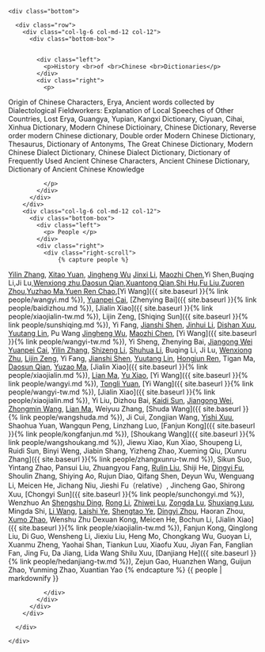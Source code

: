 

    <div class="bottom">

      <div class="row">
        <div class="col-lg-6 col-md-12 col-12">
          <div class="bottom-box">


            <div class="left">
              <p>History <br>of <br>Chinese <br>Dictionaries</p>
            </div>
            <div class="right">
              <p>
Origin of Chinese Characters, Erya, Ancient words collected by Dialectological Fieldworkers: Explanation of Local Speeches of Other Countries, Lost Erya, Guangya, Yupian, Kangxi Dictionary, Ciyuan, Cihai, Xinhua Dictionary, Modern Chinese Dictioinary, Chinese Dictionary, Reverse order modern Chinese dictionary, Double order Modern Chinese Dictionary, Thesaurus, Dictionary of Antonyms, The Great Chinese Dictionary, Modern Chinese Dialect Dictionary, Chinese Dialect Dictionary, Dictionary of Frequently Used Ancient Chinese Characters, Ancient Chinese Dictionary, Dictionary of Ancient Chinese Knowledge

              </p>
            </div>
          </div>
        </div>
        <div class="col-lg-6 col-md-12 col-12">
          <div class="bottom-box">
            <div class="left">
              <p> People </p>
            </div>
            <div class="right">
              <div class="right-scroll">
                  {% capture people %}
[Yilin Zhang](https://zh.wikipedia.org/wiki/張一麐),
[Xitao Yuan](https://zh.wikipedia.org/wiki/袁希濤), [Jingheng Wu](https://zh.wikipedia.org/wiki/吳敬恆)
[Jinxi Li](https://zh.wikipedia.org/wiki/黎錦熙), [Maozhi Chen](https://zh.wikipedia.org/wiki/陳懋治),Yi Shen,Buqing Li,Ji Lu,[Wenxiong zhu](https://zh.wikipedia.org/wiki/朱文熊),[Daosun Qian](https://zh.wikipedia.org/wiki/錢稻孫),[Xuantong Qian](https://zh.wikipedia.org/wiki/錢玄同),[Shi Hu](https://zh.wikipedia.org/wiki/胡適),[Fu Liu](https://zh.wikipedia.org/wiki/劉半農),[Zuoren Zhou](https://zh.wikipedia.org/wiki/周作人),[Yuzhao Ma](https://zh.wikipedia.org/wiki/馬裕藻),[Yuen Ren Chao](https://zh.wikipedia.org/wiki/趙元任),[Yi Wang]({{ site.baseurl }}{% link people/wangyi.md %}), [Yuanpei Cai](https://zh.wikipedia.org/wiki/蔡元培), [Zhenying Bai]({{ site.baseurl }}{% link people/baidizhou.md %}), [Jialin Xiao]({{ site.baseurl }}{% link people/xiaojialin-tw.md %}), Lijin Zeng, [Shiqing Sun]({{ site.baseurl }}{% link people/sunshiqing.md %}), Yi Fang, [Jianshi Shen](https://zh.wikipedia.org/wiki/沈兼士), [Jinhui Li](https://zh.wikipedia.org/wiki/黎錦暉), [Dishan Xuu](https://zh.wikipedia.org/wiki/許地山), [Yuutang Lin](https://zh.wikipedia.org/wiki/林語堂), Pu Wang
[Jingheng Wu](https://zh.wikipedia.org/wiki/吳敬恆),
[Maozhi Chen](https://zh.wikipedia.org/wiki/陳懋治), [Yi Wang]({{ site.baseurl }}{% link people/wangyi-tw.md %}), Yi Sheng, Zhenying Bai, [Jiangong Wei](https://zh.wikipedia.org/wiki/魏建功)
[Yuanpei Cai](https://zh.wikipedia.org/wiki/蔡元培), [Yilin Zhang](https://zh.wikipedia.org/wiki/張一麐), [Shizeng Li](https://zh.wikipedia.org/wiki/李石曾), [Shuhua Li](https://zh.wikipedia.org/wiki/李書華), Buqing Li, Ji Lu, [Wenxiong Zhu](https://zh.wikipedia.org/wiki/朱文熊), [Lijin Zeng](https://zh.wikipedia.org/wiki/曾彝進), Yi Fang, [Jianshi Shen](https://zh.wikipedia.org/wiki/沈兼士), [Yuutang Lin](https://zh.wikipedia.org/wiki/林語堂), [Hongjun Ren](https://zh.wikipedia.org/wiki/任鴻雋), Tigan Ma, [Daosun Qian](https://zh.wikipedia.org/wiki/錢稻孫), [Yuzao Ma](https://zh.wikipedia.org/wiki/馬裕藻), [Jialin Xiao]({{ site.baseurl }}{% link people/xiaojialin.md %}),
[Lian Ma](https://zh.wikipedia.org/wiki/馬廉),
[Yu Xiao](https://zh.wikipedia.org/wiki/蕭瑜),
[Yi Wang]({{ site.baseurl }}{% link people/wangyi.md %}),
[Tongli Yuan](https://zh.wikipedia.org/wiki/袁同禮),
[Yi Wang]({{ site.baseurl }}{% link people/wangyi-tw.md %}),
[Jialin Xiao]({{ site.baseurl }}{% link people/xiaojialin.md %}),
Yi Liu, 
Dizhou Bai,
[Kaidi Sun](https://zh.wikipedia.org/wiki/孫楷第),
[Jiangong Wei](https://zh.wikipedia.org/wiki/魏建功),
[Zhongmin Wang](https://zh.wikipedia.org/wiki/王重民), 
[Lian Ma](https://zh.wikipedia.org/wiki/馬廉),
Weiyuu Zhang,
[Shuda Wang]({{ site.baseurl }}{% link people/wangshuda.md %}), 
Ji Cui,
Zongjian Wang, 
[Yishi Xuu](https://zh.wikipedia.org/wiki/徐一士), 
Shaohua Yuan,
Wangqun Peng,
Linzhang Luo,
[Fanjun Kong]({{ site.baseurl }}{% link people/kongfanjun.md %}),
[Shoukang Wang]({{ site.baseurl }}{% link people/wangshoukang.md %}),
Jiewu Xiao,
Kun Xiao,
Shoupeng Li, 
Ruidi Sun, 
Binyi Weng, 
Jiabin Shang, 
Yizheng Zhao, 
Xueming Qiu, 
[Xunru Zhang]({{ site.baseurl }}{% link people/zhangxunru-tw.md %}),
Sikun Suo, 
Yintang Zhao,
Pansui Liu,
Zhuangyou Fang,
[Rulin Liu](https://zh.wikipedia.org/wiki/劉汝霖),
Shiji He,
[Dingyi Fu](https://zh.wikipedia.org/wiki/符定一), 
Shoulin Zhang,
Shiying Ao,
Rujun Diao,
Qifang Shen, 
Deyun Wu,
Wenguang Li, 
Meicen He, Jichang Niu, Jieshi Fu（relative）, Jincheng Gao, Shirong Xuu, [Chongyi Sun]({{ site.baseurl }}{% link people/sunchongyi.md %}), Wenzhuo An
[Shengshu Ding](https://zh.wikipedia.org/wiki/丁聲樹), [Rong Li](https://zh.wikipedia.org/wiki/李榮_(語言學家)), [Zhiwei Lu](https://zh.wikipedia.org/wiki/陸志韋), [Zongda Lu](https://zh.wikipedia.org/wiki/陸宗達), [Shuxiang Luu](https://zh.wikipedia.org/wiki/呂叔湘), Mingda Shi, [Li Wang](https://zh.wikipedia.org/wiki/王力_(语言学家)), [Laishi Ye](https://zh.wikipedia.org/wiki/葉籟士), [Shengtao Ye](https://zh.wikipedia.org/wiki/葉聖陶), [Dingyi Zhou](https://zh.wikipedia.org/wiki/周定一), Haoran Zhou, [Xumo Zhao](https://zh.wikipedia.org/wiki/周祖謨), Wenshu Zhu
Dexuan Kong, Meicen He, Bochun Li, [Jialin Xiao]({{ site.baseurl }}{% link people/xiaojialin-tw.md %}), Fanjun Kong, Qinglong Liu, Di Guo, Wensheng Li, Jiexiu Liu, Heng Mo, Chongkang Wu, Guoyan Li, Xuanmu Zheng, Yaohai Shan, Tiankun Luu, Xiaofu Xuu, Jiyan Fan, Fanglian Fan, Jing Fu, Da Jiang, Lida Wang
Shilu Xuu, [Danjiang He]({{ site.baseurl }}{% link people/hedanjiang-tw.md %}), Zejun Gao, Huanzhen Wang, Guijun Zhao, Yunming Zhao, Xuantian Yao
				  {% endcapture %}
				  {{ people | markdownify }}

             
              </div>
            </div>
          </div>
        </div>

      </div>

    </div>


